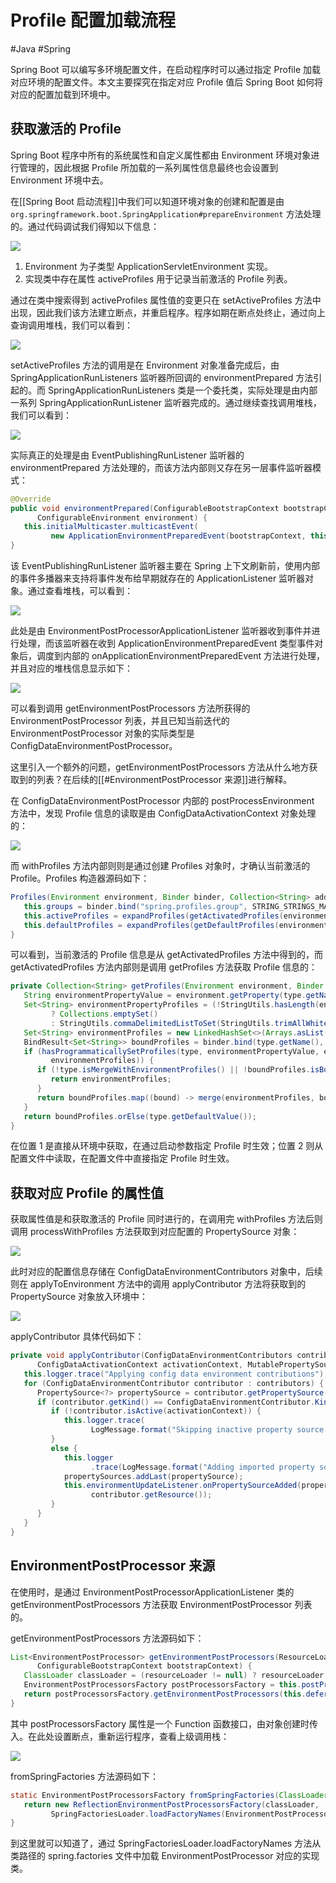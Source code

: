 # Profile 配置加载流程
#Java #Spring 

Spring Boot 可以编写多环境配置文件，在启动程序时可以通过指定 Profile 加载对应环境的配置文件。本文主要探究在指定对应 Profile 值后 Spring Boot 如何将对应的配置加载到环境中。

## 获取激活的 Profile

Spring Boot 程序中所有的系统属性和自定义属性都由 Environment 环境对象进行管理的，因此根据 Profile 所加载的一系列属性信息最终也会设置到 Environment 环境中去。

在[[Spring Boot 启动流程]]中我们可以知道环境对象的创建和配置是由 `org.springframework.boot.SpringApplication#prepareEnvironment` 方法处理的。通过代码调试我们得知以下信息：

![](https://my-images-repo.oss-cn-hangzhou.aliyuncs.com/java/debug-profile-01.png)

1. Environment 为子类型 ApplicationServletEnvironment 实现。
2. 实现类中存在属性  activeProfiles 用于记录当前激活的 Profile 列表。

通过在类中搜索得到 activeProfiles 属性值的变更只在 setActiveProfiles 方法中出现，因此我们该方法建立断点，并重启程序。程序如期在断点处终止，通过向上查询调用堆栈，我们可以看到：

![](https://my-images-repo.oss-cn-hangzhou.aliyuncs.com/java/debug-profile-02.png)

setActiveProfiles 方法的调用是在 Environment 对象准备完成后，由 SpringApplicationRunListeners 监听器所回调的 environmentPrepared 方法引起的。而 SpringApplicationRunListeners 类是一个委托类，实际处理是由内部一系列 SpringApplicationRunListener 监听器完成的。通过继续查找调用堆栈，我们可以看到：

![](https://my-images-repo.oss-cn-hangzhou.aliyuncs.com/java/debug-profile-03.png)

实际真正的处理是由 EventPublishingRunListener 监听器的 environmentPrepared 方法处理的，而该方法内部则又存在另一层事件监听器模式：

```java
@Override  
public void environmentPrepared(ConfigurableBootstrapContext bootstrapContext,  
      ConfigurableEnvironment environment) {  
   this.initialMulticaster.multicastEvent(  
         new ApplicationEnvironmentPreparedEvent(bootstrapContext, this.application, this.args, environment));  
}
```

该 EventPublishingRunListener 监听器主要在 Spring 上下文刷新前，使用内部的事件多播器来支持将事件发布给早期就存在的 ApplicationListener 监听器对象。通过查看堆栈，可以看到：

![](https://my-images-repo.oss-cn-hangzhou.aliyuncs.com/java/debug-profile-04.png)

此处是由 EnvironmentPostProcessorApplicationListener 监听器收到事件并进行处理，而该监听器在收到 ApplicationEnvironmentPreparedEvent 类型事件对象后，调度到内部的 onApplicationEnvironmentPreparedEvent 方法进行处理，并且对应的堆栈信息显示如下：

![](https://my-images-repo.oss-cn-hangzhou.aliyuncs.com/java/debug-profile-05.png)

可以看到调用 getEnvironmentPostProcessors 方法所获得的 EnvironmentPostProcessor 列表，并且已知当前迭代的 EnvironmentPostProcessor 对象的实际类型是 ConfigDataEnvironmentPostProcessor。

这里引入一个额外的问题，getEnvironmentPostProcessors 方法从什么地方获取到的列表？在后续的[[#EnvironmentPostProcessor 来源]]进行解释。

在 ConfigDataEnvironmentPostProcessor 内部的 postProcessEnvironment 方法中，发现 Profile 信息的读取是由 ConfigDataActivationContext 对象处理的：

![](https://my-images-repo.oss-cn-hangzhou.aliyuncs.com/java/debug-profile-06.png)

而 withProfiles 方法内部则则是通过创建 Profiles 对象时，才确认当前激活的 Profile。Profiles 构造器源码如下：

```java
Profiles(Environment environment, Binder binder, Collection<String> additionalProfiles) {  
   this.groups = binder.bind("spring.profiles.group", STRING_STRINGS_MAP).orElseGet(LinkedMultiValueMap::new);  
   this.activeProfiles = expandProfiles(getActivatedProfiles(environment, binder, additionalProfiles));  
   this.defaultProfiles = expandProfiles(getDefaultProfiles(environment, binder));  
}
```

可以看到，当前激活的 Profile 信息是从 getActivatedProfiles 方法中得到的，而 getActivatedProfiles 方法内部则是调用 getProfiles 方法获取 Profile 信息的：

```java
private Collection<String> getProfiles(Environment environment, Binder binder, Type type) {  
   String environmentPropertyValue = environment.getProperty(type.getName());  // 1
   Set<String> environmentPropertyProfiles = (!StringUtils.hasLength(environmentPropertyValue))  
         ? Collections.emptySet()  
         : StringUtils.commaDelimitedListToSet(StringUtils.trimAllWhitespace(environmentPropertyValue));  
   Set<String> environmentProfiles = new LinkedHashSet<>(Arrays.asList(type.get(environment)));  
   BindResult<Set<String>> boundProfiles = binder.bind(type.getName(), STRING_SET);  // 2
   if (hasProgrammaticallySetProfiles(type, environmentPropertyValue, environmentPropertyProfiles,  
         environmentProfiles)) {  
      if (!type.isMergeWithEnvironmentProfiles() || !boundProfiles.isBound()) {  
         return environmentProfiles;  
      }  
      return boundProfiles.map((bound) -> merge(environmentProfiles, bound)).get();  
   }  
   return boundProfiles.orElse(type.getDefaultValue());  
}
```

在位置 1 是直接从环境中获取，在通过启动参数指定 Profile 时生效；位置 2 则从配置文件中读取，在配置文件中直接指定 Profile 时生效。

## 获取对应 Profile 的属性值

获取属性值是和获取激活的 Profile 同时进行的，在调用完 withProfiles 方法后则调用 processWithProfiles 方法获取到对应配置的 PropertySource 对象：

![](https://my-images-repo.oss-cn-hangzhou.aliyuncs.com/java/debug-profile-07.png)

此时对应的配置信息存储在 ConfigDataEnvironmentContributors 对象中，后续则在 applyToEnvironment 方法中的调用 applyContributor 方法将获取到的 PropertySource 对象放入环境中：

![](https://my-images-repo.oss-cn-hangzhou.aliyuncs.com/java/debug-profile-08.png)

applyContributor 具体代码如下：

```java
private void applyContributor(ConfigDataEnvironmentContributors contributors,  
      ConfigDataActivationContext activationContext, MutablePropertySources propertySources) {  
   this.logger.trace("Applying config data environment contributions");  
   for (ConfigDataEnvironmentContributor contributor : contributors) {  
      PropertySource<?> propertySource = contributor.getPropertySource();  
      if (contributor.getKind() == ConfigDataEnvironmentContributor.Kind.BOUND_IMPORT && propertySource != null) {  
         if (!contributor.isActive(activationContext)) {  
            this.logger.trace(  
                  LogMessage.format("Skipping inactive property source '%s'", propertySource.getName()));  
         }  
         else {  
            this.logger  
                  .trace(LogMessage.format("Adding imported property source '%s'", propertySource.getName()));  
            propertySources.addLast(propertySource);  
            this.environmentUpdateListener.onPropertySourceAdded(propertySource, contributor.getLocation(),  
                  contributor.getResource());  
         }  
      }  
   }  
}
```

## EnvironmentPostProcessor 来源

在使用时，是通过 EnvironmentPostProcessorApplicationListener 类的 getEnvironmentPostProcessors 方法获取 EnvironmentPostProcessor 列表的。

getEnvironmentPostProcessors 方法源码如下：

```java
List<EnvironmentPostProcessor> getEnvironmentPostProcessors(ResourceLoader resourceLoader,  
      ConfigurableBootstrapContext bootstrapContext) {  
   ClassLoader classLoader = (resourceLoader != null) ? resourceLoader.getClassLoader() : null;  
   EnvironmentPostProcessorsFactory postProcessorsFactory = this.postProcessorsFactory.apply(classLoader);  
   return postProcessorsFactory.getEnvironmentPostProcessors(this.deferredLogs, bootstrapContext);  
}
```

其中 postProcessorsFactory 属性是一个 Function 函数接口，由对象创建时传入。在此处设置断点，重新运行程序，查看上级调用栈：

![](https://my-images-repo.oss-cn-hangzhou.aliyuncs.com/java/debug-profile-09.png)

fromSpringFactories 方法源码如下：

```java
static EnvironmentPostProcessorsFactory fromSpringFactories(ClassLoader classLoader) {  
   return new ReflectionEnvironmentPostProcessorsFactory(classLoader,  
         SpringFactoriesLoader.loadFactoryNames(EnvironmentPostProcessor.class, classLoader));  
}
```

到这里就可以知道了，通过 SpringFactoriesLoader.loadFactoryNames 方法从类路径的 spring.factories 文件中加载 EnvironmentPostProcessor 对应的实现类。